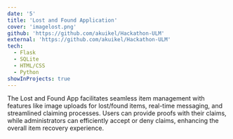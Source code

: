 ```yaml
---
date: '5'
title: 'Lost and Found Application'
cover: 'imagelost.png'
github: 'https://github.com/akuikel/Hackathon-ULM'
external: 'https://github.com/akuikel/Hackathon-ULM'
tech:
  - Flask
  - SQLite
  - HTML/CSS
  - Python
showInProjects: true
---
```


The Lost and Found App facilitates seamless item management with features like image uploads for lost/found items, real-time messaging, and streamlined claiming processes. Users can provide proofs with their claims, while administrators can efficiently accept or deny claims, enhancing the overall item recovery experience.

